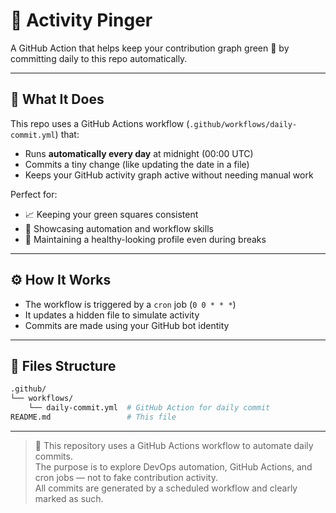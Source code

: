 
# 🔄 Activity Pinger

A GitHub Action that helps keep your contribution graph green 🌱 by committing daily to this repo automatically.

---

## 📌 What It Does

This repo uses a GitHub Actions workflow (`.github/workflows/daily-commit.yml`) that:

- Runs **automatically every day** at midnight (00:00 UTC)
- Commits a tiny change (like updating the date in a file)
- Keeps your GitHub activity graph active without needing manual work

Perfect for:
- 📈 Keeping your green squares consistent
- 🔄 Showcasing automation and workflow skills
- 💼 Maintaining a healthy-looking profile even during breaks

---

## ⚙️ How It Works

- The workflow is triggered by a `cron` job (`0 0 * * *`)
- It updates a hidden file to simulate activity
- Commits are made using your GitHub bot identity

---

## 📁 Files Structure

```bash
.github/
└── workflows/
    └── daily-commit.yml  # GitHub Action for daily commit
README.md                 # This file
```
---

> 🧠 This repository uses a GitHub Actions workflow to automate daily commits.  
> The purpose is to explore DevOps automation, GitHub Actions, and cron jobs — not to fake contribution activity.  
> All commits are generated by a scheduled workflow and clearly marked as such.

